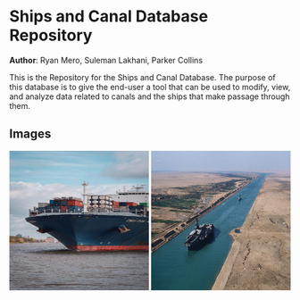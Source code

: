 # Ships and Canal Database Repository

**Author**: Ryan Mero, Suleman Lakhani, Parker Collins

This is the Repository for the Ships and Canal Database. The purpose of this database is to give the end-user a tool that can be used to modify, view, and analyze data related to canals and the ships that make passage through them. 

## Images
<img src ="/images/shipcargo1.png" height ="250" width = "250"> <img src ="/images/shipcargo2.png" height ="250" width = "250">

